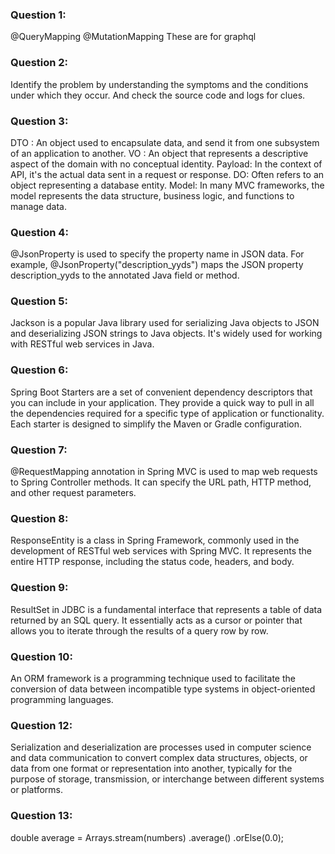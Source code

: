 ### Question 1:
@QueryMapping
@MutationMapping
These are for graphql

### Question 2:
Identify the problem by understanding the symptoms and the conditions under which they occur. And check the source code and logs for clues.

### Question 3:
DTO : An object used to encapsulate data, and send it from one subsystem of an application to another.
VO : An object that represents a descriptive aspect of the domain with no conceptual identity.
Payload: In the context of API, it's the actual data sent in a request or response.
DO: Often refers to an object representing a database entity.
Model: In many MVC frameworks, the model represents the data structure, business logic, and functions to manage data.


### Question 4:
@JsonProperty is used to specify the property name in JSON data. For example, @JsonProperty("description_yyds") maps the JSON property description_yyds to the annotated Java field or method.

### Question 5:
Jackson is a popular Java library used for serializing Java objects to JSON and deserializing JSON strings to Java objects. It's widely used for working with RESTful web services in Java.

### Question 6:
Spring Boot Starters are a set of convenient dependency descriptors that you can include in your application. They provide a quick way to pull in all the dependencies required for a specific type of application or functionality. Each starter is designed to simplify the Maven or Gradle configuration.

### Question 7:
@RequestMapping annotation in Spring MVC is used to map web requests to Spring Controller methods. It can specify the URL path, HTTP method, and other request parameters.

### Question 8:
ResponseEntity is a class in Spring Framework, commonly used in the development of RESTful web services with Spring MVC. It represents the entire HTTP response, including the status code, headers, and body. 

### Question 9:
ResultSet in JDBC  is a fundamental interface that represents a table of data returned by an SQL query. It essentially acts as a cursor or pointer that allows you to iterate through the results of a query row by row.

### Question 10:
An ORM framework is a programming technique used to facilitate the conversion of data between incompatible type systems in object-oriented programming languages.

### Question 12:
Serialization and deserialization are processes used in computer science and data communication to convert complex data structures, objects, or data from one format or representation into another, typically for the purpose of storage, transmission, or interchange between different systems or platforms.

### Question 13:
double average = Arrays.stream(numbers)
                .average()
                .orElse(0.0);
